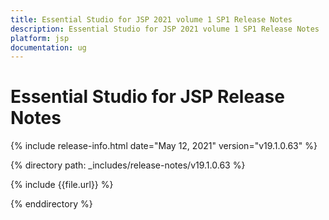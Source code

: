 ```yaml
---
title: Essential Studio for JSP 2021 volume 1 SP1 Release Notes  
description: Essential Studio for JSP 2021 volume 1 SP1 Release Notes  
platform: jsp
documentation: ug
---
```


# Essential Studio for JSP  Release Notes  

{% include release-info.html date="May 12, 2021"  version="v19.1.0.63" %} 


{% directory path: _includes/release-notes/v19.1.0.63 %}

{% include {{file.url}} %}

{% enddirectory %}